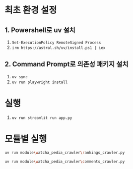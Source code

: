 # 최초 환경 설정
## 1. Powershell로 uv 설치
1. `Set-ExecutionPolicy RemoteSigned Process`
2. `irm https://astral.sh/uv/install.ps1 | iex`

## 2. Command Prompt로 의존성 패키지 설치
1. `uv sync`
2. `uv run playwright install`

# 실행
1. `uv run streamlit run app.py`

# 모듈별 실행
```bash
uv run module\watcha_pedia_crawler\rankings_crawler.py
```
```bash
uv run module\watcha_pedia_crawler\comments_crawler.py
```